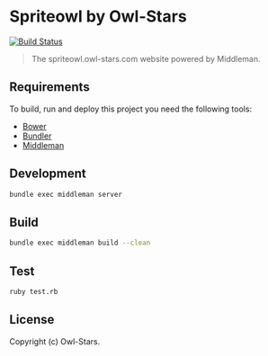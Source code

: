 # Spriteowl by Owl-Stars
[![Build Status](https://travis-ci.org/owl-stars/spriteowl.owl-stars.com.svg?branch=master)](https://travis-ci.org/owl-stars/spriteowl.owl-stars.com)

> The spriteowl.owl-stars.com website powered by Middleman.

## Requirements

To build, run and deploy this project you need the following tools:

* [Bower](http://twitter.github.com/bower/)
* [Bundler](https://bundler.io/)
* [Middleman](http://middlemanapp.com)

## Development

```bash
bundle exec middleman server
```

## Build

```bash
bundle exec middleman build --clean
```

## Test

```bash
ruby test.rb
```

## License

Copyright (c) Owl-Stars.
